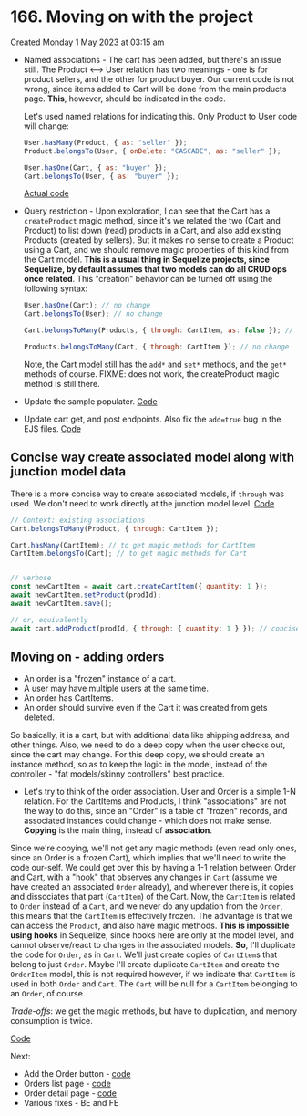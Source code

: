 # 166. Moving on with the project
Created Monday 1 May 2023 at 03:15 am

- Named associations - The cart has been added, but there's an issue still. The Product <--> User relation has two meanings - one is for product sellers, and the other for product buyer. Our current code is not wrong, since items added to Cart will be done from the main products page. **This**, however, should be indicated in the code.

	Let's used named relations for indicating this. Only Product to User code will change:
	```js
	User.hasMany(Product, { as: "seller" });
	Product.belongsTo(User, { onDelete: "CASCADE", as: "seller" });
	
	User.hasOne(Cart, { as: "buyer" });
	Cart.belongsTo(User, { as: "buyer" });
	```
	[Actual code](https://github.com/exemplar-codes/online-shop-express-ejs-mvc/commit/b0616fba264f0d2360f208d35254b64b37931c83)
- Query restriction - Upon exploration, I can see that the Cart has a `createProduct` magic method, since it's we related the two (Cart and Product) to list down (read) products in a Cart, and also add existing Products (created by sellers). But it makes no sense to create a Product using a Cart, and we should remove magic properties of this kind from the Cart model. **This is a usual thing in Sequelize projects, since Sequelize, by default assumes that two models can do all CRUD ops once related**. This "creation" behavior can be turned off using the following syntax:
	```js
	User.hasOne(Cart); // no change
	Cart.belongsTo(User); // no change

	Cart.belongsToMany(Products, { through: CartItem, as: false }); // removes magic methods from Cart (about Product creation)
	
	Products.belongsToMany(Cart, { through: CartItem }); // no change
	```
	Note, the Cart model still has the `add*` and `set*` methods, and the `get*` methods of course.
	FIXME: does not work, the createProduct magic method is still there.
- Update the sample populater. [Code](https://github.com/exemplar-codes/online-shop-express-ejs-mvc/commit/e2452b496f2926fa70a4a13ee580a2363363fd80)
- Update cart get, and post endpoints. Also fix the `add=true` bug in the EJS files. [Code](https://github.com/exemplar-codes/online-shop-express-ejs-mvc/commit/34d6bf733832713de6e8e72c46d909e5ce3cc49f)


## Concise way create associated model along with junction model data
There is a more concise way to create associated models, if `through` was used. We don't need to work directly at the junction model level. [Code](https://github.com/exemplar-codes/online-shop-express-ejs-mvc/commit/eca88369ea1ad5afb8c6807ac6bc9c59a4c03a0c)
```js
// Context: existing associations
Cart.belongsToMany(Product, { through: CartItem }); 

Cart.hasMany(CartItem); // to get magic methods for CartItem
CartItem.belongsTo(Cart); // to get magic methods for Cart


// verbose
const newCartItem = await cart.createCartItem({ quantity: 1 });
await newCartItem.setProduct(prodId);
await newCartItem.save();

// or, equivalently
await cart.addProduct(prodId, { through: { quantity: 1 } }); // concise
```

## Moving on - adding orders
- An order is a "frozen" instance of a cart. 
- A user may have multiple users at the same time. 
- An order has CartItems.
- An order should survive even if the Cart it was created from gets deleted.

So basically, it is a cart, but with additional data like shipping address, and other things. Also, we need to do a deep copy when the user checks out, since the cart may change. For this deep copy, we should create an instance method, so as to keep the logic in the model, instead of the controller - "fat models/skinny controllers" best practice.

- Let's try to think of the order association. User and Order is a simple 1-N relation. For the CartItems and Products, I think "associations" are not the way to do this, since an "Order" is a table of "frozen" records, and associated instances could change - which does not make sense. **Copying** is the main thing, instead of **association**.

Since we're copying, we'll not get any magic methods (even read only ones, since an Order is a frozen Cart), which implies that we'll need to write the code our-self. We could get over this by having a 1-1 relation between Order and Cart, with a "hook" that observes any changes in `Cart` (assume we have created an associated `Order` already), and whenever there is, it copies and dissociates that part (`CartItem`) of the Cart. Now, the `CartItem` is related to `Order` instead of a `Cart`, and we never do any updation from the `Order`, this means that the `CartItem` is effectively frozen. The advantage is that we can access the `Product`, and also have magic methods. **This is impossible using hooks** in Sequelize, since hooks here are only at the model level, and cannot observe/react to changes in the associated models. 
**So**, I'll duplicate the code for `Order`, as in `Cart`. We'll just create copies of `CartItem`s that belong to just `Order`. 
Maybe I'll create duplicate `CartItem` and create the `OrderItem` model, this is not required however, if we indicate that `CartItem` is used in both `Order` and `Cart`.  The `Cart` will be null for a `CartItem` belonging to an `Order`, of course.

*Trade-offs*: we get the magic methods, but have to duplication, and memory consumption is twice.

[Code](https://github.com/exemplar-codes/online-shop-express-ejs-mvc/commit/b6d9bef7c370453f7e808ed4aec974ca4a10052d)

Next:
- Add the Order button - [code](https://github.com/exemplar-codes/online-shop-express-ejs-mvc/commit/c0004337d7bed8a4f77a2d4542068b54515b68c3)
- Orders list page - [code](https://github.com/exemplar-codes/online-shop-express-ejs-mvc/commit/c82a41a99cd2077b4e593428ed7ba11b867d3bed)
- Order detail page - [code](https://github.com/exemplar-codes/online-shop-express-ejs-mvc/commit/19b3e61959d09e8e31fb51b8d79bc131eb2f97e4)
- Various fixes - BE and FE